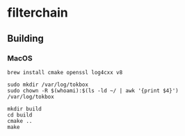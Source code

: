 filterchain
===========

## Building

### MacOS
```
brew install cmake openssl log4cxx v8

sudo mkdir /var/log/tokbox
sudo chown -R $(whoami):$(ls -ld ~/ | awk '{print $4}') /var/log/tokbox

mkdir build
cd build
cmake ..
make
```
